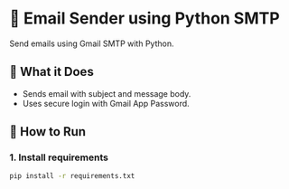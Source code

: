 # 📧 Email Sender using Python SMTP

Send emails using Gmail SMTP with Python.

## 🔗 What it Does
- Sends email with subject and message body.
- Uses secure login with Gmail App Password.

## 🚀 How to Run

### 1. Install requirements
```bash
pip install -r requirements.txt
